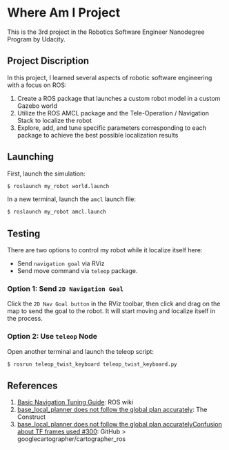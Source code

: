 # Where Am I Project  
This is the 3rd project in the Robotics Software Engineer Nanodegree Program by Udacity.  

## Project Discription  
In this project, I learned several aspects of robotic software engineering with a focus on ROS:  
1. Create a ROS package that launches a custom robot model in a custom Gazebo world  
2. Utilize the ROS AMCL package and the Tele-Operation / Navigation Stack to localize the robot
3. Explore, add, and tune specific parameters corresponding to each package to achieve the best possible localization results  

## Launching   
First, launch the simulation:  
```sh  
$ roslaunch my_robot world.launch
```  

In a new terminal, launch the `amcl` launch file:  
```sh  
$ roslaunch my_robot amcl.launch
```  

## Testing  
There are two options to control my robot while it localize itself here:
  - Send `navigation goal` via RViz
  - Send move command via `teleop` package.  
  
### Option 1: Send `2D Navigation Goal` 
Click the `2D Nav Goal button` in the RViz toolbar, then click and drag on the map to send the goal to the robot. It will start moving and localize itself in the process.  

### Option 2: Use `teleop` Node 
Open another terminal and launch the teleop script:  
```sh
$ rosrun teleop_twist_keyboard teleop_twist_keyboard.py
```  

## References  
1. [Basic Navigation Tuning Guide](http://wiki.ros.org/navigation/Tutorials/Navigation%20Tuning%20Guide): ROS wiki  
2. [base_local_planner does not follow the global plan accurately](https://answers.ros.org/question/209287/base_local_planner-does-not-follow-the-global-plan-accurately/): The Construct  
3. [base_local_planner does not follow the global plan accuratelyConfusion about TF frames used #300](https://github.com/googlecartographer/cartographer_ros/issues/300): GitHub > googlecartographer/cartographer_ros
